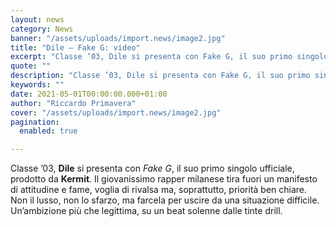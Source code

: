 ```yaml
---
layout: news
category: News
banner: "/assets/uploads/import.news/image2.jpg"
title: "Dile – Fake G: video"
excerpt: "Classe ’03, Dile si presenta con Fake G, il suo primo singolo ufficiale, prodotto da Kermit. Il giovanissimo rapper milanese tira fuori un manifesto di attitudine e fame, voglia di rivalsa ma, soprattutto, priorità ben chiare. Non il lusso, non lo sfarzo, ma farcela per uscire da una situazione difficile. Un’ambizione più che legittima, su [&hellip"
quote: ""
description: "Classe ’03, Dile si presenta con Fake G, il suo primo singolo ufficiale, prodotto da Kermit. Il giovanissimo rapper milanese tira fuori un manifesto di attitudine e fame, voglia di rivalsa ma, soprattutto, priorità ben chiare. Non il lusso, non lo sfarzo, ma farcela per uscire da una situazione difficile. Un’ambizione più che legittima, su [&hellip"
keywords: ""
date: 2021-05-01T00:00:00.000+01:00
author: "Riccardo Primavera"
cover: "/assets/uploads/import.news/image2.jpg"
pagination:
  enabled: true

---
```


Classe ’03, **Dile** si presenta con _Fake G_, il suo primo singolo ufficiale, prodotto da **Kermit**. Il giovanissimo rapper milanese tira fuori un manifesto di attitudine e fame, voglia di rivalsa ma, soprattutto, priorità ben chiare. Non il lusso, non lo sfarzo, ma farcela per uscire da una situazione difficile. Un’ambizione più che legittima, su un beat solenne dalle tinte drill.